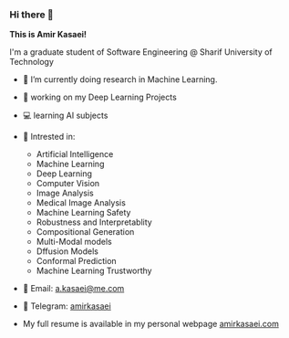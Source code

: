 ### Hi there 👋

**This is Amir Kasaei!**    
    
I'm a graduate student of Software Engineering @ Sharif University of Technology   

- 🔎 I’m currently doing research in Machine Learning.
- 🔭 working on my Deep Learning Projects
- 💻 learning AI subjects
- 🌱 Intrested in:
  - Artificial Intelligence
  - Machine Learning
  - Deep Learning
  - Computer Vision
  - Image Analysis
  - Medical Image Analysis
  - Machine Learning Safety
  - Robustness and Interpretablity
  - Compositional Generation
  - Multi-Modal models
  - Dffusion Models
  - Conformal Prediction
  - Machine Learning Trustworthy

- 📧 Email: a.kasaei@me.com
- 💬 Telegram: [amirkasaei](https://telegram.me/amirkasaei)
- My full resume is available in my personal webpage [amirkasaei.com](https://amirkasaei.com/)

<!--
Here are some ideas to get you started:

- 🔭 I’m currently working on ...
- 🌱 I’m currently learning ...
- 👯 I’m looking to collaborate on ...
- 🤔 I’m looking for help with ...
- 💬 Ask me about ...
- 📫 How to reach me: ...
- 😄 Pronouns: ...
- ⚡ Fun fact: ...
-->
